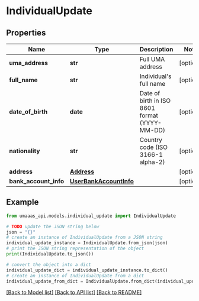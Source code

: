# IndividualUpdate


## Properties

Name | Type | Description | Notes
------------ | ------------- | ------------- | -------------
**uma_address** | **str** | Full UMA address | [optional] 
**full_name** | **str** | Individual&#39;s full name | [optional] 
**date_of_birth** | **date** | Date of birth in ISO 8601 format (YYYY-MM-DD) | [optional] 
**nationality** | **str** | Country code (ISO 3166-1 alpha-2) | [optional] 
**address** | [**Address**](Address.md) |  | [optional] 
**bank_account_info** | [**UserBankAccountInfo**](UserBankAccountInfo.md) |  | [optional] 

## Example

```python
from umaaas_api.models.individual_update import IndividualUpdate

# TODO update the JSON string below
json = "{}"
# create an instance of IndividualUpdate from a JSON string
individual_update_instance = IndividualUpdate.from_json(json)
# print the JSON string representation of the object
print(IndividualUpdate.to_json())

# convert the object into a dict
individual_update_dict = individual_update_instance.to_dict()
# create an instance of IndividualUpdate from a dict
individual_update_from_dict = IndividualUpdate.from_dict(individual_update_dict)
```
[[Back to Model list]](../README.md#documentation-for-models) [[Back to API list]](../README.md#documentation-for-api-endpoints) [[Back to README]](../README.md)


